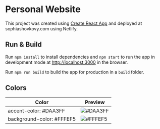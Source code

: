 # Personal Website

This project was created using [Create React App](https://github.com/facebook/create-react-app) and deployed at sophiashovkovy.com using Netlify. 

## Run & Build

Run `npm install` to install dependencies and `npm start` to run the app in development mode at [http://localhost:3000](http://localhost:3000) in the browser.

Run `npm run build` to build the app for production in a `build` folder.

## Colors
|Color   | Preview  |
|---|---|
| accent-color: #DAA3FF  | ![#DAA3FF](https://placehold.it/15/DAA3FF/000000?text=)  |
| background-color: #FFFEF5  | ![#FFFEF5](https://placehold.it/15/FFFEF5/000000?text=)  |
